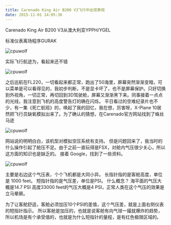 ```yaml
---
title: Carenado King Air B200 V3飞行中出现黑视
date: 2015-11-01 14:05:36
---
```





Carenado King Air B200 V3从澳大利亚YPPH/YGEL

标准仪表离场程序GURAK

![cpuwolf](/images/data/attachment/201511/01/220340wwhlbipllhw2ghz2.jpg)

实际飞行航迹为，看起来还不错

![cpuwolf](/images/data/attachment/201511/01/220521nm4m8sp8ps4sz4kt.jpg)

之后巡航在FL220，一切看起来都正常，跑出了50海里，屏幕突然渐渐变暗，可以菜单是可以看得见的，我初步判断，不是显卡坏了，也不是屏幕保护。只好切换到外视角，一切正常，再切回到3D驾驶舱，屏幕又渐渐黑下来。同事接着一点点的光线，我注意到飞机的高度警告灯的确在闪烁。
平日看过的空难纪录片也不少，有一集《死亡航班》的，唤起了我的回忆，我在想，厉害呀，X-Plane 10居然把飞行员缺氧模拟出来了。为了确认的猜想，在Carenado官方网站找到了蛛丝马迹

![cpuwolf](/images/data/attachment/201511/01/221239qvf1gxvxfzlc1m9e.jpg)

网站说的明明白白，该机型对模拟空压系统有支持。
但是问题回来了，我当时的什么操作引起了舱压不足。由于之前一直玩得是FSX，对舱内气压很少关心，所以这方面的知识也是缺乏的。
接着 Google，找到了一些资料。

![cpuwolf](/images/data/attachment/201511/01/221924dz479ksnqgn7hsqy.png)


主要是右边这个气压表，个个飞机都是大同小异。
长指针指的是客舱高度，单位是 1000 feet。
短指针指的是气压差，单位是PSI。
什么概念？
海平面的气压大概是14.7 PSI
高度33000 feet的气压大概是4 PSI，正常人类在这个气压的效果是立马晕厥。

为了让客舱舒适，客舱必须加压10个PSI的差值，这个气压差，就是上面右侧仪表的短指针指示。
所以客舱是加压的，也就是说客舱有向气球一撮就爆炸的趋势，所以机场是有个承受值的，也就是为什么短指针的量程，是有红色极限区域的。



